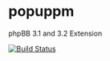 # popuppm
phpBB 3.1 and 3.2 Extension

[![Build Status](https://travis-ci.org/BoardTools/QuickReply.svg?branch=master)](https://travis-ci.org/Tatiana5/popuppm)
